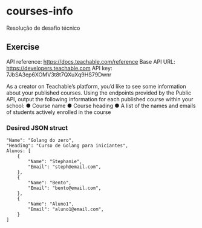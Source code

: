 # courses-info
Resolução de desafio técnico

## Exercise
API reference: https://docs.teachable.com/reference
Base API URL: https://developers.teachable.com
API key: 7JbSA3ep6XOMV3t8t7QXuXq9HS79Dwnr

As a creator on Teachable’s platform, you’d like to see some information about your published courses.
Using the endpoints provided by the Public API, output the following information for each published
course within your school:
● Course name
● Course heading
● A list of the names and emails of students actively enrolled in the course

### Desired JSON struct

```
"Name": "Golang do zero",
"Heading": "Curso de Golang para iniciantes",
Alunos: [
    {
    	"Name": "Stephanie",
    	"Email": "steph@email.com",
    },
    {
    	"Name": "Bento",
    	"Email": "bento@email.com",
    },
    {
    	"Name": "Aluno1",
    	"Email": "aluno1@email.com",
    }
]
```

